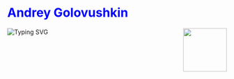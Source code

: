 # <a href="https://github.com/Frenky19" style="color: blue; text-decoration: none">Andrey Golovushkin</a>

<div style="display: flex; justify-content: space-between; align-items: start; flex-wrap: nowrap; column-gap: 30px; border: none !important">
  <!-- Текст -->
  <div style="flex: 1 1 auto; min-width: 0; border: none !important">
    <a href="https://git.io/typing-svg" style="border: none !important; text-decoration: none !important">
      <img src="https://readme-typing-svg.demolab.com?font=Fira+Code&pause=1000&width=435&lines=Welcome+to+my+profile!;Studying+backend+python+development;Fine+to+learn+something+new;20+years+of+promting+expirience:)" 
           alt="Typing SVG" 
           style="border: none !important; max-width: 100%">
    </a>
  </div>
  
  <!-- Гифка -->
  <div style="flex: 0 0 auto; border: none !important">
    <img src="https://media4.giphy.com/media/v1.Y2lkPTc5MGI3NjExM3loYWd1bzU3NHNsOWh6eWU1YWtjbGVweGjmOHMxdDl2YXVwdWZ3biZlcD12MV9pbnRlcm5hbF9naWZfYnlfaWQmY3Q9Zw/4N5vB4aErlVtVsywBw/giphy.gif" 
         width="100" 
         style="display: block; border: none !important">
  </div>
</div>




